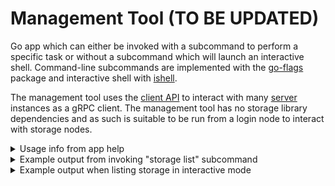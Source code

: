 # Management Tool (TO BE UPDATED)

Go app which can either be invoked with a subcommand to perform a specific task or without a subcommand which will launch an interactive shell.
Command-line subcommands are implemented with the [go-flags](https://github.com/jessevdk/go-flags) package and interactive shell with [ishell](https://github.com/abiosoft/ishell).

The management tool uses the [client API](../client) to interact with many [server](../server) instances as a gRPC client.
The management tool has no storage library dependencies and as such is suitable to be run from a login node to interact with storage nodes.

<details>
<summary>Usage info from app help</summary>
<p>

```
[tanabarr@ssh-1 ~]$ projects/daos_m/install/bin/daos_shell --help
Usage:
  daos_shell [OPTIONS] [command]

Application Options:
  -l, --hostlist=    comma separated list of addresses <ipv4addr/hostname:port> (default: localhost:10001)
  -f, --hostfile=    path of hostfile specifying list of addresses <ipv4addr/hostname:port>, if specified takes preference over HostList
  -o, --config-path= Client config file path

Help Options:
  -h, --help         Show this help message

Available commands:
  network  Perform tasks related to locally-attached network devices (aliases: n)
  pool     Perform tasks related to DAOS pools (aliases: p)
  service  Perform distributed tasks related to DAOS system (aliases: sv)
  storage  Perform tasks related to locally-attached storage (aliases: st)

[tanabarr@ssh-1 ~]$ projects/daos_m/install/bin/daos_shell storage --help
Usage:
  daos_shell [OPTIONS] storage <list>

Application Options:
  -l, --hostlist=    comma separated list of addresses <ipv4addr/hostname:port> (default: localhost:10001)
  -f, --hostfile=    path of hostfile specifying list of addresses <ipv4addr/hostname:port>, if specified takes preference over HostList
  -o, --config-path= Client config file path

Help Options:
  -h, --help         Show this help message

Available commands:
  list  List locally-attached SCM and NVMe storage (aliases: l)

[tanabarr@ssh-1 ~]$ projects/daos_m/install/bin/daos_shell service --help
Usage:
  daos_shell [OPTIONS] service <kill-rank>

Application Options:
  -l, --hostlist=    comma separated list of addresses <ipv4addr/hostname:port> (default: localhost:10001)
  -f, --hostfile=    path of hostfile specifying list of addresses <ipv4addr/hostname:port>, if specified takes preference over HostList
  -o, --config-path= Client config file path

Help Options:
  -h, --help         Show this help message

Available commands:
  kill-rank  Terminate server running as specific rank on a DAOS pool (aliases: kr)

[tanabarr@ssh-1 ~]$ projects/daos_m/install/bin/daos_shell service kill-rank --help
Usage:
  daos_shell [OPTIONS] service kill-rank [kill-rank-OPTIONS]

Application Options:
  -l, --hostlist=      comma separated list of addresses <ipv4addr/hostname:port> (default: localhost:10001)
  -f, --hostfile=      path of hostfile specifying list of addresses <ipv4addr/hostname:port>, if specified takes preference over HostList
  -o, --config-path=   Client config file path

Help Options:
  -h, --help           Show this help message

[kill-rank command options]
      -r, --rank=      Rank identifying DAOS server
      -p, --pool-uuid= Pool uuid that rank relates to
```

</p>
</details>

<details>
<summary>Example output from invoking "storage list" subcommand</summary>
<p>

```
[tanabarr@ssh-1 ~]$ projects/daos_m/install/bin/daos_shell -l boro-44:10001,boro-45:10001 storage list
Active connections: [boro-45:10001 boro-44:10001]

Listing NVMe SSD controller and constituent namespaces on connected storage servers:
boro-44:10001:
- id: 0
  model: 'INTEL SSDPED1K375GA '
  serial: 'PHKS73350016375AGN  '
  pciaddr: 0000:81:00.0
  fwrev: E2010324
  namespace:
  - id: 1
    capacity: 375
boro-45:10001:
- id: 0
  model: 'INTEL SSDPED1K375GA '
  serial: 'PHKS7335006W375AGN  '
  pciaddr: 0000:81:00.0
  fwrev: E2010420
  namespace:
  - id: 1
    capacity: 375


Listing SCM modules on connected storage servers:
boro-44:10001: []
boro-45:10001: []
```

</p>
</details>

<details>
<summary>Example output when listing storage in interactive mode</summary>
<p>

```bash
[tanabarr@ssh-1 ~]$ projects/daos_m/install/bin/daos_shell
Active connections: [localhost:10001]

DAOS Management Shell
>>> help

Commands:
  addconns          Command to create connections to servers by supplying a space separated list of addresses <ipv4addr/hostname:port>
  clear             clear the screen
  clearconns        Command to clear stored server connections
  exit              exit the program
  getconns          Command to list active server connections
  help              display help
  killrank          Command to terminate server running as specific rank on a DAOS pool
  listfeatures      Command to retrieve supported management features on connected servers
  liststorage       Command to list locally-attached NVMe SSD controllers and SCM modules


>>> addconns boro-44:10001 boro-45:10001
failed to connect to localhost:10001 (socket connection is not active (TRANSIENT_FAILURE))
Active connections: [boro-45:10001 boro-44:10001]

>>> liststorage
Active connections: [boro-45:10001 boro-44:10001]

Listing NVMe SSD controller and constituent namespaces on connected storage servers:
boro-44:10001:
- id: 0
  model: 'INTEL SSDPED1K375GA '
  serial: 'PHKS73350016375AGN  '
  pciaddr: 0000:81:00.0
  fwrev: E2010324
  namespace:
  - id: 1
    capacity: 375
boro-45:10001:
- id: 0
  model: 'INTEL SSDPED1K375GA '
  serial: 'PHKS7335006W375AGN  '
  pciaddr: 0000:81:00.0
  fwrev: E2010420
  namespace:
  - id: 1
    capacity: 375


Listing SCM modules on connected storage servers:
boro-44:10001: []
boro-45:10001: []
```

</p>
</details>
